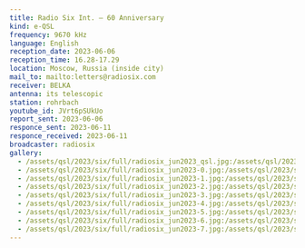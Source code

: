 ```yaml
---
title: Radio Six Int. — 60 Anniversary
kind: e-QSL
frequency: 9670 kHz
language: English
reception_date: 2023-06-06
reception_time: 16.28-17.29
location: Moscow, Russia (inside city)
mail_to: mailto:letters@radiosix.com
receiver: BELKA
antenna: its telescopic
station: rohrbach
youtube_id: JVrt6pSUkUo
report_sent: 2023-06-06
responce_sent: 2023-06-11
responce_received: 2023-06-11
broadcaster: radiosix
gallery:
  - /assets/qsl/2023/six/full/radiosix_jun2023_qsl.jpg:/assets/qsl/2023/six/small/radiosix_jun2023_qsl.jpg
  - /assets/qsl/2023/six/full/radiosix_jun2023-0.jpg:/assets/qsl/2023/six/small/radiosix_jun2023-0.jpg
  - /assets/qsl/2023/six/full/radiosix_jun2023-1.jpg:/assets/qsl/2023/six/small/radiosix_jun2023-1.jpg
  - /assets/qsl/2023/six/full/radiosix_jun2023-2.jpg:/assets/qsl/2023/six/small/radiosix_jun2023-2.jpg
  - /assets/qsl/2023/six/full/radiosix_jun2023-3.jpg:/assets/qsl/2023/six/small/radiosix_jun2023-3.jpg
  - /assets/qsl/2023/six/full/radiosix_jun2023-4.jpg:/assets/qsl/2023/six/small/radiosix_jun2023-4.jpg
  - /assets/qsl/2023/six/full/radiosix_jun2023-5.jpg:/assets/qsl/2023/six/small/radiosix_jun2023-5.jpg
  - /assets/qsl/2023/six/full/radiosix_jun2023-6.jpg:/assets/qsl/2023/six/small/radiosix_jun2023-6.jpg
  - /assets/qsl/2023/six/full/radiosix_jun2023-7.jpg:/assets/qsl/2023/six/small/radiosix_jun2023-7.jpg
---
```

